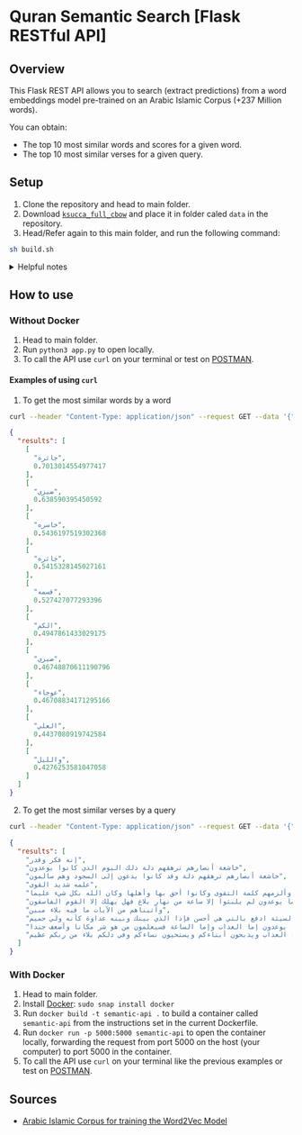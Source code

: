 # Quran Semantic Search [Flask RESTful API]

## Overview 

This Flask REST API allows you to search (extract predictions) from a word embeddings model pre-trained on an Arabic Islamic Corpus (+237 Million words).

You can obtain:
* The top 10 most similar words and scores for a given word.
* The top 10 most similar verses for a given query.

## Setup

1. Clone the repository and head to main folder.
2. Download [`ksucca_full_cbow`](https://drive.google.com/u/0/uc?id=1rZiOKy71Z_WycxnOG9bwrNoAc4ziGo_n) and place it in folder caled `data` in the repository.
3. Head/Refer again to this main folder, and run the following command:
```bash
sh build.sh
```
<details> <summary>Helpful notes</summary>

* You may first create the folder `data`.

* The bash file will require Python3 and the package installer for Python (pip) to run.

* Refering/Heading means to `cd` into the folder on your terminal.
</details>

## How to use 

### Without Docker

1. Head to main folder.
2. Run `python3 app.py` to open locally.
3. To call the API use `curl` on your terminal or test on [POSTMAN](https://www.postman.com/).

#### Examples of using `curl`

1. To get the most similar words by a word
```bash
curl --header "Content-Type: application/json" --request GET --data '{"word": "ضيزى"}' http://0.0.0.0:5000/similar-word
```
```json
{
  "results": [
    [
      "جائره", 
      0.7013014554977417
    ], 
    [
      "ضيزي", 
      0.638590395450592
    ], 
    [
      "خاسره", 
      0.5436197519302368
    ], 
    [
      "جائره", 
      0.5415328145027161
    ], 
    [
      "قسمه", 
      0.527427077293396
    ], 
    [
      "الكم", 
      0.4947861433029175
    ], 
    [
      "ضيزي", 
      0.46748870611190796
    ], 
    [
      "عوجاء", 
      0.46708834171295166
    ], 
    [
      "العلي", 
      0.4437080919742584
    ], 
    [
      "والليل", 
      0.4276253581047058
    ]
  ]
}
```

2. To get the most similar verses by a query
```bash
curl --header "Content-Type: application/json" --request GET --data '{"query": "شجاعة"}' http://0.0.0.0:5000/similar-verse
```
```json
{
  "results": [
    "إنه فكر وقدر", 
    "خاشعة أبصارهم ترهقهم ذلة ذلك اليوم الذي كانوا يوعدون", 
    "خاشعة أبصارهم ترهقهم ذلة وقد كانوا يدعون إلى السجود وهم سالمون", 
    "علمه شديد القوى", 
    "إذ جعل الذين كفروا في قلوبهم الحمية حمية الجاهلية فأنزل الله سكينته على رسوله وعلى المؤمنين وألزمهم كلمة التقوى وكانوا أحق بها وأهلها وكان الله بكل شيء عليما", 
    "فاصبر كما صبر أولو العزم من الرسل ولا تستعجل لهم كأنهم يوم يرون ما يوعدون لم يلبثوا إلا ساعة من نهار بلاغ فهل يهلك إلا القوم الفاسقون", 
    "وآتيناهم من الآيات ما فيه بلاء مبين", 
    "ولا تستوي الحسنة ولا السيئة ادفع بالتي هي أحسن فإذا الذي بينك وبينه عداوة كأنه ولي حميم", 
    "قل من كان في الضلالة فليمدد له الرحمن مدا حتى إذا رأوا ما يوعدون إما العذاب وإما الساعة فسيعلمون من هو شر مكانا وأضعف جندا", 
    "وإذ قال موسى لقومه اذكروا نعمة الله عليكم إذ أنجاكم من آل فرعون يسومونكم سوء العذاب ويذبحون أبناءكم ويستحيون نساءكم وفي ذلكم بلاء من ربكم عظيم"
  ]
}
```

### With Docker

1. Head to main folder.
2. Install [Docker](https://docs.docker.com/get-docker/): `sudo snap install docker`
3. Run `docker build -t semantic-api .` to build a container called `semantic-api` from the instructions set in the current Dockerfile.
4. Run `docker run -p 5000:5000 semantic-api` to open the container locally, forwarding the request from port 5000 on the host (your computer) to port 5000 in the container.
5. To call the API use `curl` on your terminal like the previous examples or test on [POSTMAN](https://www.postman.com/).

## Sources
* [Arabic Islamic Corpus for training the Word2Vec Model](https://github.com/EyadMShokry/SearchQuranByTopic#word2vec-model)
